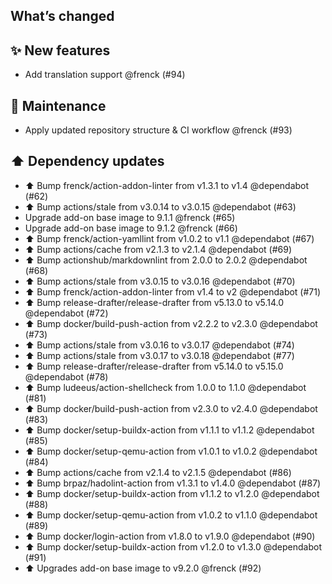 ## What’s changed

## ✨ New features

- Add translation support @frenck (#94)

## 🧰 Maintenance

- Apply updated repository structure & CI workflow @frenck (#93)

## ⬆️ Dependency updates

- ⬆️ Bump frenck/action-addon-linter from v1.3.1 to v1.4 @dependabot (#62)
- ⬆️ Bump actions/stale from v3.0.14 to v3.0.15 @dependabot (#63)
- Upgrade add-on base image to 9.1.1 @frenck (#65)
- Upgrade add-on base image to 9.1.2 @frenck (#66)
- ⬆️ Bump frenck/action-yamllint from v1.0.2 to v1.1 @dependabot (#67)
- ⬆️ Bump actions/cache from v2.1.3 to v2.1.4 @dependabot (#69)
- ⬆️ Bump actionshub/markdownlint from 2.0.0 to 2.0.2 @dependabot (#68)
- ⬆️ Bump actions/stale from v3.0.15 to v3.0.16 @dependabot (#70)
- ⬆️ Bump frenck/action-addon-linter from v1.4 to v2 @dependabot (#71)
- ⬆️ Bump release-drafter/release-drafter from v5.13.0 to v5.14.0 @dependabot (#72)
- ⬆️ Bump docker/build-push-action from v2.2.2 to v2.3.0 @dependabot (#73)
- ⬆️ Bump actions/stale from v3.0.16 to v3.0.17 @dependabot (#74)
- ⬆️ Bump actions/stale from v3.0.17 to v3.0.18 @dependabot (#77)
- ⬆️ Bump release-drafter/release-drafter from v5.14.0 to v5.15.0 @dependabot (#78)
- ⬆️ Bump ludeeus/action-shellcheck from 1.0.0 to 1.1.0 @dependabot (#81)
- ⬆️ Bump docker/build-push-action from v2.3.0 to v2.4.0 @dependabot (#83)
- ⬆️ Bump docker/setup-buildx-action from v1.1.1 to v1.1.2 @dependabot (#85)
- ⬆️ Bump docker/setup-qemu-action from v1.0.1 to v1.0.2 @dependabot (#84)
- ⬆️ Bump actions/cache from v2.1.4 to v2.1.5 @dependabot (#86)
- ⬆️ Bump brpaz/hadolint-action from v1.3.1 to v1.4.0 @dependabot (#87)
- ⬆️ Bump docker/setup-buildx-action from v1.1.2 to v1.2.0 @dependabot (#88)
- ⬆️ Bump docker/setup-qemu-action from v1.0.2 to v1.1.0 @dependabot (#89)
- ⬆️ Bump docker/login-action from v1.8.0 to v1.9.0 @dependabot (#90)
- ⬆️ Bump docker/setup-buildx-action from v1.2.0 to v1.3.0 @dependabot (#91)
- ⬆️ Upgrades add-on base image to v9.2.0 @frenck (#92)
